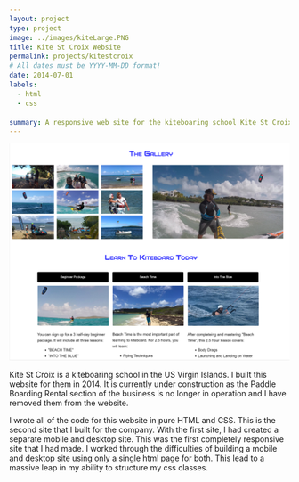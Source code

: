 ```yaml
---
layout: project
type: project
image: ../images/kiteLarge.PNG
title: Kite St Croix Website
permalink: projects/kitestcroix
# All dates must be YYYY-MM-DD format!
date: 2014-07-01
labels:
  - html
  - css
  
summary: A responsive web site for the kiteboaring school Kite St Croix.
---
```


<img class="ui image" src="../images/learnToKite.PNG">

Kite St Croix is a kiteboaring school in the US Virgin Islands.  I built this website for them in 2014.  It is currently under construction as the Paddle Boarding Rental section of the business is no longer in operation and I have removed them from the website. 

I wrote all of the code for this website in pure HTML and CSS.  This is the second site that I built for the company.  With the first site, I had created a separate mobile and desktop site.  This was the first completely responsive site that I had made.  I worked through the difficulties of building a mobile and desktop site using only a single html page for both.  This lead to a massive leap in my ability to structure my css classes.
